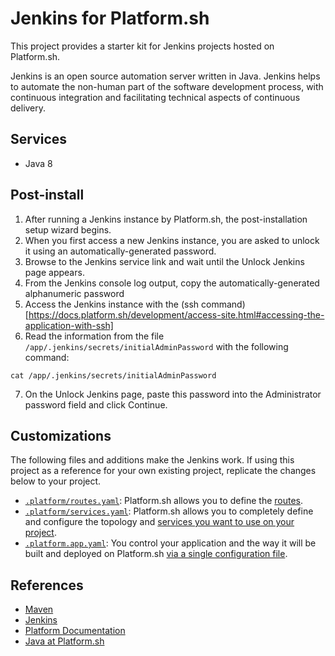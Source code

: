 # Jenkins for Platform.sh

This project provides a starter kit for Jenkins projects hosted on Platform.sh.

Jenkins is an open source automation server written in Java. Jenkins helps to automate the non-human part of the software development process, with continuous integration and facilitating technical aspects of continuous delivery.

## Services

* Java 8

## Post-install

1. After running a Jenkins instance by Platform.sh, the post-installation setup wizard begins.
2. When you first access a new Jenkins instance, you are asked to unlock it using an automatically-generated password.
3. Browse to the Jenkins service link and wait until the Unlock Jenkins page appears.
4. From the Jenkins console log output, copy the automatically-generated alphanumeric password 
5. Access the Jenkins instance with the (ssh command)[https://docs.platform.sh/development/access-site.html#accessing-the-application-with-ssh]
6. Read the information from the file `/app/.jenkins/secrets/initialAdminPassword` with the following command:
```shell
cat /app/.jenkins/secrets/initialAdminPassword
```
7. On the Unlock Jenkins page, paste this password into the Administrator password field and click Continue.

## Customizations

The following files and additions make the Jenkins work.  If using this project as a reference for your own existing project, replicate the changes below to your project.

* [`.platform/routes.yaml`](.platform/routes.yaml): Platform.sh allows you to define the [routes](https://docs.platform.sh/configuration/routes.html).
* [`.platform/services.yaml`](.platform/services.yaml):  Platform.sh allows you to completely define and configure the topology and [services you want to use on your project](https://docs.platform.sh/configuration/services.html).
* [`.platform.app.yaml`](.platform.app.yaml): You control your application and the way it will be built and deployed on Platform.sh [via a single configuration file](https://docs.platform.sh/configuration/app-containers.html).

## References

* [Maven](https://maven.apache.org/)
* [Jenkins](https://jenkins.io/) 
* [Platform Documentation](https://docs.platform.sh/)
* [Java at Platform.sh](https://docs.platform.sh/languages/java.html)

